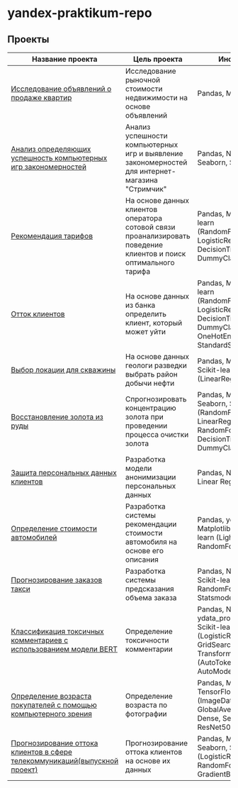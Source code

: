 # yandex-praktikum-repo

## Проекты

| Название проекта| Цель проекта | Инструменты |
|---------------------------------------|--------------|-------------|
| [Исследование объявлений о продаже квартир](https://github.com/iLvoznyi/yandex-praktikum-repo/blob/main/Исследование%20объявлений%20о%20продаже%20квартир/real%20estate%20analysis.ipynb) | Исследование рыночной стоимости недвижимости на основе объявлений | Pandas, Matplotlib, NumPy |
| [Анализ определяющих успешность компьютерных игр закономерностей](https://github.com/iLvoznyi/yandex-praktikum-repo/blob/main/Анализ%20определяющих%20успешность%20компьютерных%20игр%20закономерностей%20для%20интернет-магазина%20%22Стримчик%22/video%20game%20sales%20analysis.ipynb) | Анализ успешности компьютерных игр и выявление закономерностей для интернет-магазина "Стримчик" | Pandas, NumPy, Matplotlib, Seaborn, SciPy |
| [Рекомендация тарифов](https://github.com/iLvoznyi/yandex-praktikum-repo/blob/main/Рекомендация%20тарифов/tariff%20recommendation.ipynb) |На основе данных клиентов оператора сотовой связи проанализировать поведение клиентов и поиск оптимального тарифа | Pandas, Matplotlib, Scikit-learn (RandomForestClassifier, LogisticRegression, DecisionTreeClassifier, DummyClassifier), NumPy|
| [Отток клиентов](https://github.com/iLvoznyi/yandex-praktikum-repo/blob/main/Отток%20клиентов/customer%20churn%20prediction.ipynb) | На основе данных из банка определить клиент, который может уйти | Pandas, Matplotlib, Scikit-learn (RandomForestClassifier, LogisticRegression, DecisionTreeClassifier, DummyClassifier), NumPy, OneHotEncoder, StandardScaler, SMOTE|
| [Выбор локации для скважины](https://github.com/iLvoznyi/yandex-praktikum-repo/blob/main/Выбор%20локации%20для%20скважины/oil%20well%20location%20selection.ipynb) | На основе данных геологи разведки выбрать район добычи нефти | Pandas, Matplotlib, NumPy, Scikit-learn (LinearRegression)|
| [Восстановление золота из руды](https://github.com/iLvoznyi/yandex-praktikum-repo/blob/main/Восстановление%20золота%20из%20руды/gold%20recovery%20prediction.ipynb) | Спрогнозировать концентрацию золота при проведении процесса очистки золота | 	Pandas, Matplotlib, Seaborn, Scikit-learn (RandomForestClassifier, LinearRegression, RandomForestRegressor, DecisionTreeRegressor, DummyClassifier), NumPy |
| [Защита персональных данных клиентов](https://github.com/iLvoznyi/yandex-praktikum-repo/blob/main/Защита%20персональных%20данных%20клиентов/data%20anonymization%20for%20insurance%20company.ipynb) | Разработка модели анонимизации персональных данных | Pandas, NumPy, custom Linear Regression |
| [Определение стоимости автомобилей](https://github.com/iLvoznyi/yandex-praktikum-repo/blob/main/Определение%20стоимости%20автомобилей/car%20price%20prediction.ipynb) | Разработка системы рекомендации стоимости автомобиля на основе его описания | Pandas, ydata_profiling, Matplotlib, NumPy, Scikit-learn (LightGBM, RandomForestRegressor) |
| [Прогнозирование заказов такси](https://github.com/iLvoznyi/yandex-praktikum-repo/blob/main/Прогнозирование%20заказов%20такси/taxi%20demand%20forecasting.ipynb) | Разработка системы предсказания объема заказа | Pandas, NumPy, Matplotlib, Scikit-learn(LightGBM, RandomForestRegressor, Statsmodels) |
| [Классификация токсичных комментариев с использованием модели BERT](https://github.com/iLvoznyi/yandex-praktikum-repo/blob/main/Классификация%20токсичных%20комментариев%20с%20использованием%20модели%20BERT/BERT_toxic_comment_classification.ipynb) | Определение токсичности комментарии | Pandas, NumPy, ydata_profiling, PyTorch, Scikit-learn (LogisticRegression, GridSearchCV), Catboost, Transformers (AutoTokenizer, AutoModel) |
| [Определение возраста покупателей с помощью компьютерного зрения](https://github.com/iLvoznyi/yandex-praktikum-repo/blob/main/Определение%20возраста%20покупателей%20с%20помощью%20компьютерного%20зрения/determining%20the%20age%20of%20buyers.ipynb) | Определение возраста по фотографии | Pandas, Matplotlib, TensorFlow (ImageDataGenerator, GlobalAveragePooling2D, Dense, Sequential, Adam, ResNet50) |
| [Прогнозирование оттока клиентов в сфере телекоммуникаций(выпускной проект)](https://github.com/iLvoznyi/yandex-praktikum-repo/blob/main/Прогнозирование%20оттока%20клиентов%20в%20сфере%20телекоммуникаций/model%20for%20predicting%20the%20outflow%20of%20telecom%20operator%20customers.ipynb) | Прогнозирование оттока клиентов на основе их данных  | Pandas, Matplotlib, Phik, Seaborn, Scikit-learn (LogisticRegression, RandomForestClassifier, GradientBoostingClassifier) |
